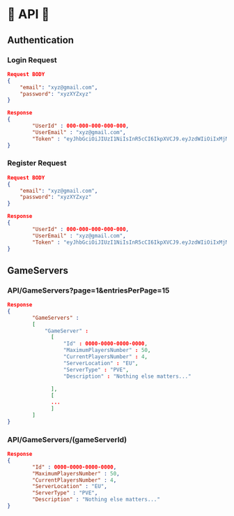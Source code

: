 # :shark: API :shark:
## Authentication
### Login Request
```json
Request BODY
{
	"email": "xyz@gmail.com",
	"password": "xyzXYZxyz"
}
```
```json
Response
{
        "UserId" : 000-000-000-000-000,
        "UserEmail" : "xyz@gmail.com",
        "Token" : "eyJhbGciOiJIUzI1NiIsInR5cCI6IkpXVCJ9.eyJzdWIiOiIxMjM0NTY3ODkwIiwibmFtZSI6IkpvaG4gRG9lIiwiaWF0IjoxNTE2MjM5MDIyfQ.SflKxwRJSMeKKF2QT4fwpMeJf36POk6yJV_adQssw5c"
}
```
### Register Request

```json
Request BODY
{
	"email": "xyz@gmail.com",
	"password": "xyzXYZxyz"
}
```
```json
Response
{
        "UserId" : 000-000-000-000-000,
        "UserEmail" : "xyz@gmail.com",
        "Token" : "eyJhbGciOiJIUzI1NiIsInR5cCI6IkpXVCJ9.eyJzdWIiOiIxMjM0NTY3ODkwIiwibmFtZSI6IkpvaG4gRG9lIiwiaWF0IjoxNTE2MjM5MDIyfQ.SflKxwRJSMeKKF2QT4fwpMeJf36POk6yJV_adQssw5c"
}
```

## GameServers

### API/GameServers?page=1&entriesPerPage=15
```json
Response
{
        "GameServers" : 
        [
            "GameServer" : 
              [
                  "Id" : 0000-0000-0000-0000,
                  "MaximumPlayersNumber" : 50,
                  "CurrentPlayersNumber" : 4,
                  "ServerLocation" : "EU",
                  "ServerType" : "PVE",
                  "Description" : "Nothing else matters..."
               
              ],
              [
              ...
              ]
        ]
}
```
### API/GameServers/(gameServerId)
```json
Response
{
        "Id" : 0000-0000-0000-0000,
        "MaximumPlayersNumber" : 50,
        "CurrentPlayersNumber" : 4,
        "ServerLocation" : "EU",
        "ServerType" : "PVE",
        "Description" : "Nothing else matters..."
}
```